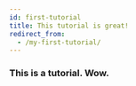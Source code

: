 ```yaml
---
id: first-tutorial
title: This tutorial is great!
redirect_from:
  - /my-first-tutorial/
---
```


### This is a tutorial. Wow.